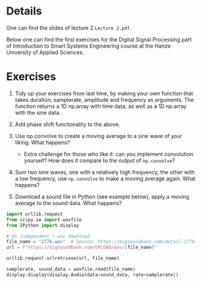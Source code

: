 # Details
One can find the slides of lecture 2 `Lecture 2.pdf`.
 
Below one can find the first exercises for the Digital Signal Processing part of Introduction to Smart Systems Engineering course at the Hanze University of Applied Sciences.


# Exercises

1. Tidy up your exercises from last time, by making your own function that takes duration, samplerate, amplitude and frequency as arguments. The function returns a 1D np.array with time data, as well as a 1D np.array with the sine data.

1. Add phase shift functionality to the above.

1. Use np.convolve to create a moving average to a sine wave of your liking. What happens?
    - Extra challenge for those who like it: can you implement convolution yourself? How does it compare to the output of `np.convolve`?

1. Sum two sine waves, one with a relatively high frequency, the other with a low frequency, use `np.convolve` to make a moving average again. What happens?

1. Download a sound file in Python (see example below), apply a moving average to the sound data. What happens?

```python
import urllib.request
from scipy.io import wavfile
from IPython import display

# OS independent *.wav download
file_name = "2776.wav"  # Source: https://bigsoundbank.com/detail-2776-cockatiel-parakeet-8.html
url = f"https://bigsoundbank.com/UPLOAD/wav/{file_name}"

urllib.request.urlretrieve(url, file_name)

samplerate, sound_data = wavfile.read(file_name)
display.display(display.Audio(data=sound_data, rate=samplerate))
```